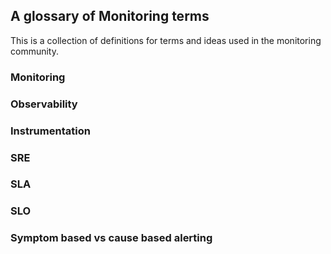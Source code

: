 ## A glossary of Monitoring terms

This is a collection of definitions for terms and ideas used in the monitoring community.

### Monitoring

### Observability

### Instrumentation

### SRE

### SLA

### SLO

### Symptom based vs cause based alerting
